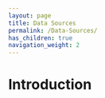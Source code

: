 ```yaml
---
layout: page
title: Data Sources
permalink: /Data-Sources/
has_children: true
navigation_weight: 2
---
```


# Introduction
